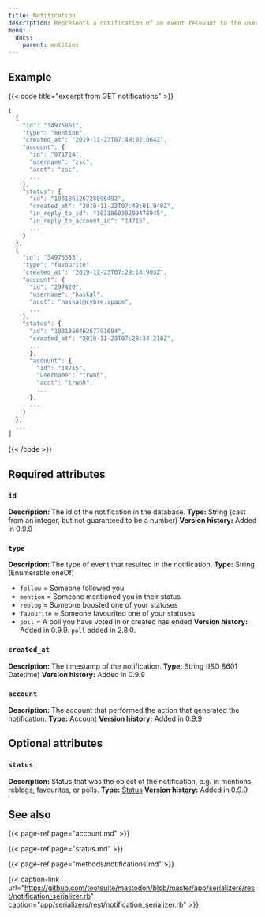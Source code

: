 ```yaml
---
title: Notification
description: Represents a notification of an event relevant to the user.
menu:
  docs:
    parent: entities
---
```


## Example

{{< code title="excerpt from GET notifications" >}}
```javascript
[
  {
    "id": "34975861",
    "type": "mention",
    "created_at": "2019-11-23T07:49:02.064Z",
    "account": {
      "id": "971724",
      "username": "zsc",
      "acct": "zsc",
      ...
    },
    "status": {
      "id": "103186126728896492",
      "created_at": "2019-11-23T07:49:01.940Z",
      "in_reply_to_id": "103186038209478945",
      "in_reply_to_account_id": "14715",
      ...
    }
  },
  {
    "id": "34975535",
    "type": "favourite",
    "created_at": "2019-11-23T07:29:18.903Z",
    "account": {
      "id": "297420",
      "username": "haskal",
      "acct": "haskal@cybre.space",
      ...
    },
    "status": {
      "id": "103186046267791694",
      "created_at": "2019-11-23T07:28:34.210Z",
      ...
      },
      "account": {
        "id": "14715",
        "username": "trwnh",
        "acct": "trwnh",
        ...
      },
      ...
    }
  },
  ...
]
```
{{< /code >}}

## Required attributes

### `id` <a id="id"></a>

**Description:** The id of the notification in the database.
**Type:** String \(cast from an integer, but not guaranteed to be a number\)
**Version history:** Added in 0.9.9

### `type` <a id="type"></a>

**Description:** The type of event that resulted in the notification.
**Type:** String \(Enumerable oneOf\)
- `follow` = Someone followed you
- `mention` = Someone mentioned you in their status
- `reblog` = Someone boosted one of your statuses
- `favourite` = Someone favourited one of your statuses
- `poll` = A poll you have voted in or created has ended
**Version history:** Added in 0.9.9. `poll` added in 2.8.0.

### `created_at` <a id="created_at"></a>

**Description:** The timestamp of the notification.
**Type:** String \(ISO 8601 Datetime\)
**Version history:** Added in 0.9.9

### `account` <a id="account"></a>

**Description:** The account that performed the action that generated the notification.
**Type:** [Account](account.md)
**Version history:** Added in 0.9.9

## Optional attributes

### `status` <a id="status"></a>

**Description:** Status that was the object of the notification, e.g. in mentions, reblogs, favourites, or polls.
**Type:** [Status](status.md)
**Version history:** Added in 0.9.9

## See also

{{< page-ref page="account.md" >}}

{{< page-ref page="status.md" >}}

{{< page-ref page="methods/notifications.md" >}}

{{< caption-link url="https://github.com/tootsuite/mastodon/blob/master/app/serializers/rest/notification_serializer.rb" caption="app/serializers/rest/notification\_serializer.rb" >}}



